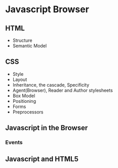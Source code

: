# Javascript Browser

## HTML

* Structure
* Semantic Model


## CSS

* Style
* Layout
* Inheritance, the cascade, Specificity
* Agent(Browser), Reader and Author stylesheets
* Box Model
* Positioning
* Forms
* Preprocessors



## Javascript in the Browser

### Events


## Javascript and HTML5






